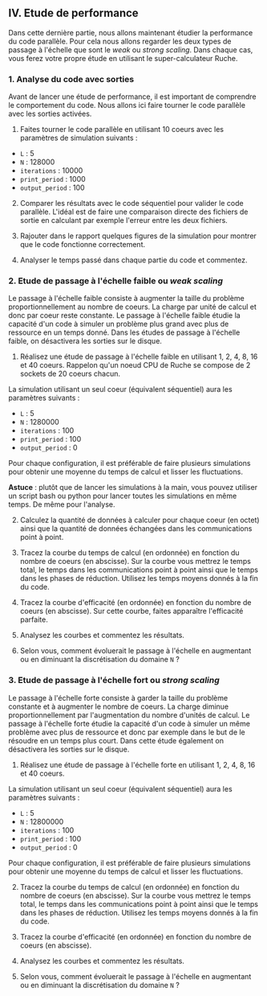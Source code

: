 ## IV. Etude de performance

Dans cette dernière partie, nous allons maintenant étudier la performance du code parallèle.
Pour cela nous allons regarder les deux types de passage à l'échelle que sont le *weak* ou *strong scaling*.
Dans chaque cas, vous ferez votre propre étude en utilisant le super-calculateur Ruche.

### 1. Analyse du code avec sorties

Avant de lancer une étude de performance, il est important de comprendre le comportement du code.
Nous allons ici faire tourner le code parallèle avec les sorties activées.

1) Faites tourner le code parallèle en utilisant 10 coeurs avec les paramètres de simulation suivants :

* `L` : 5
* `N` : 128000
* `iterations` : 10000
* `print_period` : 1000
* `output_period` : 100

2) Comparer les résultats avec le code séquentiel pour valider le code parallèle. L'idéal est de faire une comparaison directe des fichiers de sortie en calculant par exemple l'erreur entre les deux fichiers.

3) Rajouter dans le rapport quelques figures de la simulation pour montrer que le code fonctionne correctement.

4) Analyser le temps passé dans chaque partie du code et commentez.

### 2. Etude de passage à l'échelle faible ou *weak scaling*

Le passage à l'échelle faible consiste à augmenter la taille du problème proportionnellement au nombre de coeurs.
La charge par unité de calcul et donc par coeur reste constante.
Le passage à l'échelle faible étudie la capacité d'un code à simuler un problème plus grand avec plus de ressource en un temps donné.
Dans les études de passage à l'échelle faible, on désactivera les sorties sur le disque.

1) Réalisez une étude de passage à l'échelle faible en utilisant 1, 2, 4, 8, 16 et 40 coeurs. Rappelon qu'un noeud CPU de Ruche se compose de 2 sockets de 20 coeurs chacun.

La simulation utilisant un seul coeur (équivalent séquentiel) aura les paramètres suivants :

* `L` : 5
* `N` : 1280000
* `iterations` : 100
* `print_period` : 100
* `output_period` : 0

Pour chaque configuration, il est préférable de faire plusieurs simulations pour obtenir une moyenne du temps de calcul et lisser les fluctuations.

**Astuce** : plutôt que de lancer les simulations à la main, vous pouvez utiliser un script bash ou python pour lancer toutes les simulations en même temps. De même pour l'analyse.

2) Calculez la quantité de données à calculer pour chaque coeur (en octet) ainsi que la quantité de données échangées dans les communications point à point.

3) Tracez la courbe du temps de calcul (en ordonnée) en fonction du nombre de coeurs (en abscisse). Sur la courbe vous mettrez le temps total, le temps dans les communications point à point ainsi que le temps dans les phases de réduction. Utilisez les temps moyens donnés à la fin du code.

4) Tracez la courbe d'efficacité (en ordonnée) en fonction du nombre de coeurs (en abscisse).
Sur cette courbe, faites apparaître l'efficacité parfaite.

5) Analysez les courbes et commentez les résultats.

6) Selon vous, comment évoluerait le passage à l'échelle en augmentant ou en diminuant la discrétisation du domaine `N` ?

### 3. Etude de passage à l'échelle fort ou *strong scaling*

Le passage à l'échelle forte consiste à garder la taille du problème constante et à augmenter le nombre de coeurs.
La charge diminue proportionnellement par l'augmentation du nombre d'unités de calcul.
Le passage à l'échelle forte étudie la capacité d'un code à simuler un même problème avec plus de ressource et donc par exemple dans le but de le résoudre en un temps plus court.
Dans cette étude également on désactivera les sorties sur le disque.

1) Réalisez une étude de passage à l'échelle forte en utilisant 1, 2, 4, 8, 16 et 40 coeurs. 

La simulation utilisant un seul coeur (équivalent séquentiel) aura les paramètres suivants :

* `L` : 5
* `N` : 12800000
* `iterations` : 100
* `print_period` : 100
* `output_period` : 0

Pour chaque configuration, il est préférable de faire plusieurs simulations pour obtenir une moyenne du temps de calcul et lisser les fluctuations.

2) Tracez la courbe du temps de calcul (en ordonnée) en fonction du nombre de coeurs (en abscisse). Sur la courbe vous mettrez le temps total, le temps dans les communications point à point ainsi que le temps dans les phases de réduction. Utilisez les temps moyens donnés à la fin du code.

3) Tracez la courbe d'efficacité (en ordonnée) en fonction du nombre de coeurs (en abscisse).

4) Analysez les courbes et commentez les résultats.

5) Selon vous, comment évoluerait le passage à l'échelle en augmentant ou en diminuant la discrétisation du domaine `N` ?
